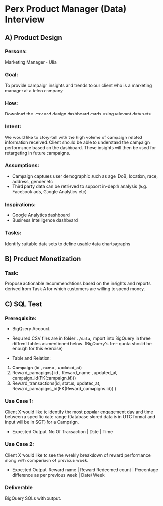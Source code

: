 # Perx Product Manager (Data) Interview

## A) Product Design

### Persona: 

Marketing Manager - Ulia

### Goal: 

To provide campaign insights and trends to our client who is a marketing manager at a telco company.

### How: 

Download the .csv and design dashboard cards using relevant data sets. 

### Intent: 

We would like to story-tell with the high volume of campaign related information received. Client should be able to understand the campaign performance based on the dashboard. These insights will then be used for retargeting in future campaigns.

### Assumptions:

- Campaign captures user demographic such as age, DoB, location, race, address, gender etc
- Third party data can be retrieved to support in-depth analysis (e.g. Facebook ads, Google Analytics etc)

### Inspirations:

- Google Analytics dashboard
- Business Intelligence dashboard

### Tasks:

Identify suitable data sets to define usable data charts/graphs


## B) Product Monetization

### Task:

Propose actionable recommendations based on the insights and reports derived from Task A for which customers are willing to spend money.

## C) SQL Test

### Prerequisite:

* BigQuery Account.
* Required CSV files are in folder `./data`, import into BigQuery in three diffrent tables as mentioned below. (BigQuery's free quota should be enough for this exercise)

* Table and Relation:
 1.  Campaign (id , name , updated_at)
 2.  Reward_camapigns( id , Reward_name , updated_at, campaign_id(FK(campaign.id)))
 3.  Reward_transactions(id, status, updated_at, Reward_camapigns_id(FK(Reward_camapigns.id)) )

### Use Case 1:

Client X would like to identify the most popular engagement day and time between a specific date range (Database stored data is in UTC format and input will be in SGT) for a Campaign.
 
   * Expected Output:
           No Of Transaction | Date | Time 

### Use Case 2:
         
Client X would like to see the weekly breakdown of reward performance along with comparison of previous week.

   * Expected Output:
          Reward name | Reward Redeemed count | Percentage difference as per previous week | Date/ Week 

### Deliverable

BigQuery SQLs with output.
